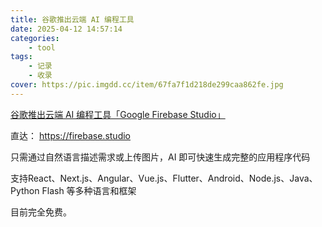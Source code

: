 ```yaml
---
title: 谷歌推出云端 AI 编程工具
date: 2025-04-12 14:57:14
categories: 
    - tool
tags: 
    - 记录
    - 收录
cover: https://pic.imgdd.cc/item/67fa7f1d218de299caa862fe.jpg
---
```



 [谷歌推出云端 AI 编程工具「Google Firebase Studio」](https://firebase.google.com/?hl=zh-cn)

直达： <https://firebase.studio>

只需通过自然语言描述需求或上传图片，AI 即可快速生成完整的应用程序代码

支持React、Next.js、Angular、Vue.js、Flutter、Android、Node.js、Java、Python Flash 等多种语言和框架

目前完全免费。


